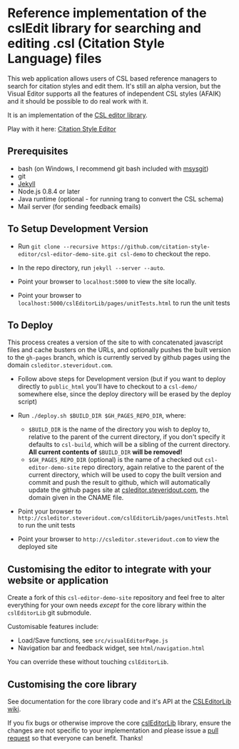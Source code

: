 # Reference implementation of the cslEdit library for searching and editing .csl (Citation Style Language) files

This web application allows users of CSL based reference managers to search for citation styles and edit them. It's still an alpha version, but the Visual Editor supports all the features of independent CSL styles (AFAIK) and it should be possible to do real work with it.

It is an implementation of the [CSL editor library](https://github.com/citation-style-editor/csl-editor).

Play with it here: [Citation Style Editor](http://steveridout.com/csl/)

## Prerequisites

- bash (on Windows, I recommend git bash included with [msysgit](http://code.google.com/p/msysgit/downloads/list))
- git
- [Jekyll](https://github.com/mojombo/jekyll/wiki/install)
- Node.js 0.8.4 or later
- Java runtime (optional - for running trang to convert the CSL schema)
- Mail server (for sending feedback emails)

## To Setup Development Version

- Run `git clone --recursive https://github.com/citation-style-editor/csl-editor-demo-site.git csl-demo` to checkout the repo.

- In the repo directory, run `jekyll --server --auto`.

- Point your browser to `localhost:5000` to view the site locally.

- Point your browser to `localhost:5000/cslEditorLib/pages/unitTests.html` to run the unit tests

## To Deploy

This process creates a version of the site to with concatenated javascript files and cache busters on the URLs, and optionally pushes the built version to the `gh-pages` branch, which is currently served by github pages using the domain `csleditor.steveridout.com`.

- Follow above steps for Development version (but if you want to deploy directly to `public_html` you'll have to checkout to a `csl-demo/` somewhere else, since the deploy directory will be erased by the deploy script)

- Run `./deploy.sh $BUILD_DIR $GH_PAGES_REPO_DIR`, where:
  - `$BUILD_DIR` is the name of the directory you wish to deploy to, relative to the parent of the current directory, if you don't specify it defaults to `csl-build`, which will be a sibling of the current directory. **All current contents of** `$BUILD_DIR` **will be removed!**
  - `$GH_PAGES_REPO_DIR` (optional) is the name of a checked out `csl-editor-demo-site` repo directory, again relative to the parent of the current directory, which will be used to copy the built version and commit and push the result to github, which will automatically update the github pages site at [csleditor.steveridout.com](csleditor.steveridout.com), the domain given in the CNAME file.

- Point your browser to `http://csleditor.steveridout.com/cslEditorLib/pages/unitTests.html` to run the unit tests

- Point your browser to `http://csleditor.steveridout.com` to view the deployed site

## Customising the editor to integrate with your website or application

Create a fork of this `csl-editor-demo-site` repository and feel free to alter everything for your own needs _except_ for the core library within the `cslEditorLib` git submodule.

Customisable features include:

- Load/Save functions, see `src/visualEditorPage.js`
- Navigation bar and feedback widget, see `html/navigation.html`

You can override these without touching `cslEditorLib`.

## Customising the core library

See documentation for the core library code and it's API at the [CSLEditorLib wiki](https://github.com/citation-style-editor/csl-editor/wiki).

If you fix bugs or otherwise improve the core [cslEditorLib](https://github.com/citation-style-editor/csl-editor) library, ensure the changes are not specific to your implementation and please issue a [pull request](https://github.com/citation-style-editor/csl-editor/pulls) so that everyone can benefit. Thanks!

